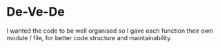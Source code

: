 # De-Ve-De

 I wanted the code to be well organised so I gave each function their own module / file, for better code structure and maintainability.